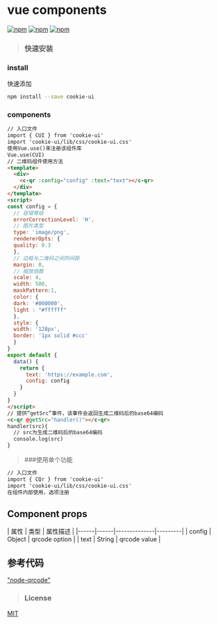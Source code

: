 # vue components

  [![npm](https://img.shields.io/npm/v/cookie-ui.svg?style=flat-square)](https://www.npmjs.com/package/cookie-ui)
  [![npm](https://img.shields.io/npm/dt/cookie-ui.svg?style=flat-square)](https://www.npmjs.com/package/cookie-ui)
  [![npm](https://img.shields.io/npm/l/cookie-ui.svg?style=flat-square)](https://github.com/Jack-In/cookie-ui/master/license)

> ### 快速安装
  ### install
  快速添加
  ```bash
  npm install --save cookie-ui
  ```
  ### components
  ```html
  // 入口文件
  import { CUI } from 'cookie-ui'
  import 'cookie-ui/lib/css/cookie-ui.css'
  使用Vue.use()来注册该组件库
  Vue.use(CUI)
  // 二维码组件使用方法
  <template>
    <div>
      <c-qr :config="config" :text="text"></c-qr>
    </div>
  </template>
  <script>
  const config = {
    // 容错等级
    errorCorrectionLevel: 'H',
    // 图片类型
    type: 'image/png',
    rendererOpts: {
    quality: 0.3
    },
    // 边框与二维码之间的间距
    margin: 0,
    // 缩放倍数
    scale: 4,
    width: 500,
    maskPattern:1,
    color: {
    dark: '#000000',
    light : "#ffffff"
    },
    style: {
    width: '128px',
    border: '1px solid #ccc'
    }
  }
  export default {
    data() {
      return {
        text: 'https://example.com',
        config: config
      }
    }
  }
  </script>
  // 提供“getSrc”事件，该事件会返回生成二维码后的base64编码
  <c-qr @getSrc="handler()"></c-qr>
  handler(src){
    // src为生成二维码后的base64编码
    console.log(src)
  }
  ```
> ###使用单个功能
  ```html
  // 入口文件
  import { CQr } from 'cookie-ui'
  import 'cookie-ui/lib/css/cookie-ui.css'
  在组件内部使用，选项注册
  
  ```
## Component props

| 属性 | 类型 | 属性描述 |
|------|------|--------------|---------|
| config | Object | qrcode option |
| text | String | qrcode value |

## 参考代码
["node-qrcode"](https://github.com/soldair/node-qrcode)
> ### License

[MIT](https://github.com/Js-mark/cookie-ui/blob/master/LICENSE)
